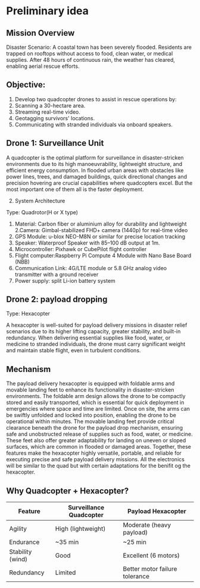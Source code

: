 # Preliminary idea
## Mission Overview
Disaster Scenario:
A coastal town has been severely flooded. Residents are trapped on rooftops without access to food, clean water, or medical supplies. After 48 hours of continuous rain, the weather has cleared, enabling aerial rescue efforts.
## Objective:
1. Develop two quadcopter drones to assist in rescue operations by:
 1. Scanning a 30-hectare area.
 2. Streaming real-time video.
 3. Geotagging survivors' locations.
 4. Communicating with stranded individuals via onboard speakers.

## Drone 1: Surveillance Unit
A quadcopter is the optimal platform for surveillance in disaster-stricken environments due to its high manoeuvrability, lightweight structure, and efficient energy consumption. In flooded urban areas with obstacles like power
 lines, trees, and damaged buildings, quick directional changes and precision hovering are crucial capabilities where quadcopters excel. But the most important one of them all is the faster deployment.

2. System Architecture

Type: Quadrotor(H or X type)
1. Material: Carbon fiber or aluminium alloy for durability and lightweight
2.Camera: Gimbal-stabilized FHD+ camera (1440p) for real-time video
3. GPS Module: u-blox NEO-M8N or similar for precise location tracking
4. Speaker: Waterproof Speaker with 85–100 dB output at 1m.
5. Microcontroller: Pixhawk or CubePilot flight controller
6. Flight computer:Raspberry Pi Compute 4 Module with Nano Base Board (NBB)
8. Communication Link: 4G/LTE module or 5.8 GHz analog video transmitter with a ground receiver
9. Power supply: split Li-ion battery system

## Drone 2: payload dropping
Type: Hexacopter

A hexacopter is well-suited for payload delivery missions in disaster relief scenarios due to its higher lifting capacity, greater stability, and built-in redundancy. 
When delivering essential supplies like food, water, or medicine to stranded individuals, the drone must carry significant weight and maintain stable flight, even in turbulent conditions.

## Mechanism

The payload delivery hexacopter is equipped with foldable arms and movable landing feet to enhance its functionality in disaster-stricken environments. 
The foldable arm design allows the drone to be compactly stored and easily transported, which is essential for quick deployment in emergencies where space and time are limited.
Once on site, the arms can be swiftly unfolded and locked into position, enabling the drone to be operational within minutes. 
The movable landing feet provide critical clearance beneath the drone for the payload drop mechanism, ensuring safe and unobstructed release of supplies such as food, water, or medicine. 
These feet also offer greater adaptability for landing on uneven or sloped surfaces, which are common in flooded or damaged areas. 
Together, these features make the hexacopter highly versatile, portable, and reliable for executing precise and safe payload delivery missions.
All the electronics will be similar to the quad but with certain adaptations for the benifit og the hexacopter.

## Why Quadcopter + Hexacopter?

| Feature           | Surveillance Quadcopter     | Payload Hexacopter              |
|------------------|-----------------------------|---------------------------------|
| Agility          | High (lightweight)          | Moderate (heavy payload)        |
| Endurance        | ~35 min                     | ~25 min                         |
| Stability (wind) | Good                        | Excellent (6 motors)            |
| Redundancy       | Limited                     | Better motor failure tolerance  |
